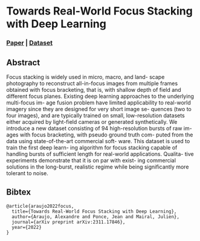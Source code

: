 # Towards Real-World Focus Stacking with Deep Learning
### [Paper](https://arxiv.org/abs/2311.17846) | [Dataset](https://drive.google.com/file/d/1aCskAEDjDn2V9t4R6MMLFmNZgMemHdCN/view?usp=sharing)

## Abstract

Focus stacking is widely used in micro, macro, and land- scape photography to reconstruct all-in-focus images from multiple frames obtained with focus bracketing, that is, with shallow depth of field and different focus planes. Existing deep learning approaches to the underlying multi-focus im- age fusion problem have limited applicability to real-world imagery since they are designed for very short image se- quences (two to four images), and are typically trained on small, low-resolution datasets either acquired by light-field cameras or generated synthetically. We introduce a new dataset consisting of 94 high-resolution bursts of raw im- ages with focus bracketing, with pseudo ground truth com- puted from the data using state-of-the-art commercial soft- ware. This dataset is used to train the first deep learn- ing algorithm for focus stacking capable of handling bursts of sufficient length for real-world applications. Qualita- tive experiments demonstrate that it is on par with exist- ing commercial solutions in the long-burst, realistic regime while being significantly more tolerant to noise.

## Bibtex

```
@article{araujo2022focus,
  title={Towards Real-World Focus Stacking with Deep Learning},
  author={Araujo, Alexandre and Ponce, Jean and Mairal, Julien},
  journal={arXiv preprint arXiv:2311.17846},
  year={2022}
}
```
